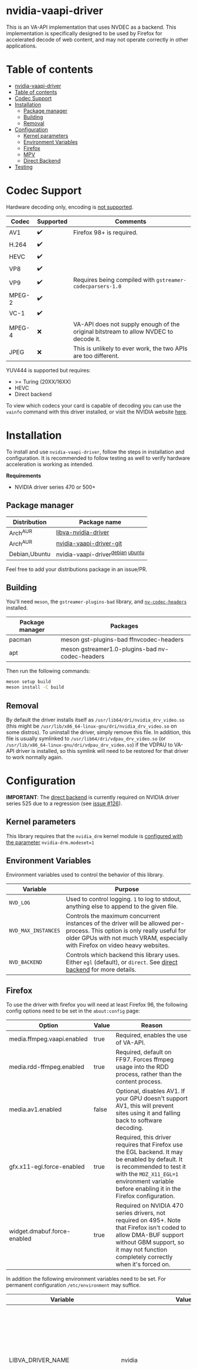 # nvidia-vaapi-driver

This is an VA-API implementation that uses NVDEC as a backend. This implementation is specifically designed to be used by Firefox for accelerated decode of web content, and may not operate correctly in other applications.

# Table of contents

- [nvidia-vaapi-driver](#nvidia-vaapi-driver)
- [Table of contents](#table-of-contents)
- [Codec Support](#codec-support)
- [Installation](#installation)
  - [Package manager](#package-manager)
  - [Building](#building)
  - [Removal](#removal)
- [Configuration](#configuration)
  - [Kernel parameters](#kernel-parameters)
  - [Environment Variables](#environment-variables)
  - [Firefox](#firefox)
  - [MPV](#mpv)
  - [Direct Backend](#direct-backend)
- [Testing](#testing)

# Codec Support

Hardware decoding only, encoding is [not supported](/../../issues/116).

| Codec | Supported | Comments |
|---|---|---|
|AV1|:heavy_check_mark:|Firefox 98+ is required.|
|H.264|:heavy_check_mark:||
|HEVC|:heavy_check_mark:||
|VP8|:heavy_check_mark:||
|VP9|:heavy_check_mark:|Requires being compiled with `gstreamer-codecparsers-1.0`|
|MPEG-2|:heavy_check_mark:||
|VC-1|:heavy_check_mark:||
|MPEG-4|:x:|VA-API does not supply enough of the original bitstream to allow NVDEC to decode it.|
|JPEG|:x:|This is unlikely to ever work, the two APIs are too different.|

YUV444 is supported but requires:

* \>= Turing (20XX/16XX)
* HEVC
* Direct backend

To view which codecs your card is capable of decoding you can use the `vainfo` command with this driver installed, or visit the NVIDIA website [here](https://developer.nvidia.com/video-encode-and-decode-gpu-support-matrix-new#geforce).

# Installation

To install and use `nvidia-vaapi-driver`, follow the steps in installation and configuration. It is recommended to follow testing as well to verify hardware acceleration is working as intended.

**Requirements**

* NVIDIA driver series 470 or 500+

## Package manager

| Distribution | Package name |
|---|---|
| Arch<sup>AUR</sup> | [libva-nvidia-driver](https://aur.archlinux.org/packages/libva-nvidia-driver) |
| Arch<sup>AUR</sup> | [nvidia-vaapi-driver-git](https://aur.archlinux.org/packages/nvidia-vaapi-driver-git) |
| Debian,Ubuntu | nvidia-vaapi-driver<sup>[debian](https://packages.ubuntu.com/kinetic/nvidia-vaapi-driver) [ubuntu](https://packages.ubuntu.com/kinetic/nvidia-vaapi-driver)</sup> |

Feel free to add your distributions package in an issue/PR.

## Building

You'll need `meson`, the `gstreamer-plugins-bad` library, and [`nv-codec-headers`](https://git.videolan.org/?p=ffmpeg/nv-codec-headers.git) installed.

| Package manager | Packages                                        |
|-----------------|-------------------------------------------------|
| pacman          | meson gst-plugins-bad ffnvcodec-headers         |
| apt             | meson gstreamer1.0-plugins-bad nv-codec-headers |

Then run the following commands:

```sh
meson setup build
meson install -C build
```

## Removal

By default the driver installs itself as `/usr/lib64/dri/nvidia_drv_video.so` (this might be `/usr/lib/x86_64-linux-gnu/dri/nvidia_drv_video.so` on some distros). To uninstall the driver, simply remove this file. In addition, this file is usually symlinked to `/usr/lib64/dri/vdpau_drv_video.so` (or `/usr/lib/x86_64-linux-gnu/dri/vdpau_drv_video.so`) if the VDPAU to VA-API driver is installed, so this symlink will need to be restored for that driver to work normally again.

# Configuration

**IMPORTANT**: The [direct backend](#direct-backend) is currently required on NVIDIA driver series 525 due to a regression (see [issue #126](/../../issues/126)).

## Kernel parameters

This library requires that the `nvidia_drm` kernel module is [configured with the parameter](https://wiki.archlinux.org/title/Kernel_parameters) `nvidia-drm.modeset=1`

## Environment Variables

Environment variables used to control the behavior of this library.

| Variable | Purpose |
|---|---|
| `NVD_LOG` | Used to control logging. `1` to log to stdout, anything else to append to the given file. |
| `NVD_MAX_INSTANCES` | Controls the maximum concurrent instances of the driver will be allowed per-process. This option is only really useful for older GPUs with not much VRAM, especially with Firefox on video heavy websites. |
| `NVD_BACKEND` | Controls which backend this library uses. Either `egl` (default), or `direct`. See [direct backend](#direct-backend) for more details. |

## Firefox

To use the driver with firefox you will need at least Firefox 96, the following config options need to be set in the `about:config` page:

| Option | Value | Reason |
|---|---|---|
| media.ffmpeg.vaapi.enabled | true | Required, enables the use of VA-API. |
| media.rdd-ffmpeg.enabled | true | Required, default on FF97. Forces ffmpeg usage into the RDD process, rather than the content process. |
| media.av1.enabled | false | Optional, disables AV1. If your GPU doesn't support AV1, this will prevent sites using it and falling back to software decoding. |
| gfx.x11-egl.force-enabled | true | Required, this driver requires that Firefox use the EGL backend. It may be enabled by default. It is recommended to test it with the `MOZ_X11_EGL=1` environment variable before enabling it in the Firefox configuration. |
| widget.dmabuf.force-enabled | true | Required on NVIDIA 470 series drivers, not required on 495+. Note that Firefox isn't coded to allow DMA-BUF support without GBM support, so it may not function completely correctly when it's forced on. |

In addition the following environment variables need to be set. For permanent configuration `/etc/environment` may suffice.

| Variable | Value | Reason |
|---|---|---|
| LIBVA_DRIVER_NAME | nvidia | Forces libva to load the `nvidia` backend, as the current version doesn't know which driver to load for the nvidia-drm driver. |
| MOZ_DISABLE_RDD_SANDBOX | 1 | Disables the sandbox for the RDD process that the decoder runs in. |
| EGL_PLATFORM | wayland | Required on FF98+ when running on Wayland, due to a regression that has been introduced. |
| __EGL_VENDOR_LIBRARY_FILENAMES | /usr/share/glvnd/egl_vendor.d/10_nvidia.json | Required for the 470 driver series only. It overrides the list of drivers the glvnd library can use to prevent Firefox from using the MESA driver by mistake. |

## MPV

Currently this only works with a build of MPV from git master.

There's no real reason to run it with mpv except for testing, as mpv already supports using nvdec directly. The `test.sh` script will run mpv with the file provided and various environment variables set to use the newly built driver

## Direct Backend

The direct backend is a experimental backend that accesses the NVIDIA kernel driver directly, rather than using EGL to share the buffers. This allows us
a greater degree of control over buffer allocation and freeing.

**Generational compatibility**

| Generation | Desktop | Mobile |
|---|---|---|
| <=Maxwell (<=9XX) | ✅ | ❓ |
| Pascal (10XX) | ✅ | ❓ |
| Turing (20XX/16XX) | ✅ | ✅ |
| Ampere (30XX) | ✅ | ❓ |
| Lovelace (40XX) | ✅ | ❓ |

❓ - Unknown, let us know the test results of an unknown generation [here](/../../issues/126).

Given this backend accesses the NVIDIA driver directly, via NVIDIA's unstable API, this module is likely to break often with new versions of the kernel driver. If you encounter issues using this backend raise an issue and including logs generated by `NVD_LOG=1`.

This backend uses headers files from the NVIDIA [open-gpu-kernel-modules](https://github.com/NVIDIA/open-gpu-kernel-modules)
project. The `extract_headers.sh` script, along with the `headers.in` file list which files we need, and will copy them from a checked out version of the NVIDIA project
to the `nvidia-include` directory. This is done to prevent everyone needing to checkout that project.

# Testing

To verify that the driver is being used to decode video, you can use nvidia-settings or nvidia-smi.

- nvidia-settings

  By selecting the relevant GPU on the left of the nvidia-settings window, it will show `Video Engine Utilization` on the right. While playing a video this value should be non-zero.

- nvidia-smi

  Running `nvidia-smi` while decoding a video should show a Firefox process with `C` in the `Type` column. In addition `nvidia-smi pmon` will show the usage of the decode engine per-process, and `nvidia-smi dmon` will show the usage per-GPU.
